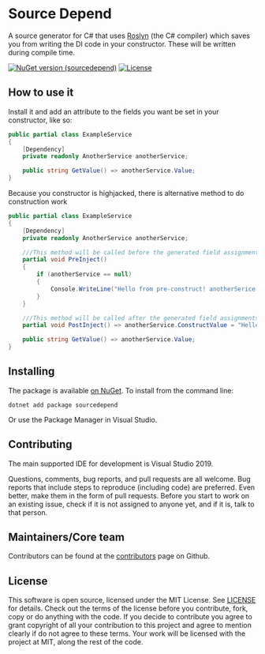 # Source Depend

A source generator for C# that uses [Roslyn](https://github.com/dotnet/roslyn) (the C# compiler) which saves you from writing the DI code in your constructor.
These will be written during compile time.

[![NuGet version (sourcedepend)](https://img.shields.io/nuget/v/sourcedepend?color=blue)](https://www.nuget.org/packages/sourcedepend/)
[![License](https://img.shields.io/github/license/crwsolutions/sourcedepend.svg)](https://github.com/crwsolutions/sourcedepend/blob/master/LICENSE.txt)

## How to use it

Install it and add an attribute to the fields you want be set in your constructor, like so:

```csharp
public partial class ExampleService
{
    [Dependency]
    private readonly AnotherService anotherService;

    public string GetValue() => anotherService.Value;
}
```

Because you constructor is highjacked, there is alternative method to do construction work

```csharp
public partial class ExampleService
{
    [Dependency]
    private readonly AnotherService anotherService;

    ///This method will be called before the generated field assignments
    partial void PreInject()
    {
        if (anotherService == null)
        {
            Console.WriteLine("Hello from pre-construct! anotherSerice == null");
        }
    }

    ///This method will be called after the generated field assignments
    partial void PostInject() => anotherService.ConstructValue = "Hello from post-construct!";

    public string GetValue() => anotherService.Value;
}
```


## Installing

The package is available [on NuGet](https://www.nuget.org/packages/sourcedepend).
To install from the command line:

```shell
dotnet add package sourcedepend
```

Or use the Package Manager in Visual Studio.

## Contributing

The main supported IDE for development is Visual Studio 2019.

Questions, comments, bug reports, and pull requests are all welcome.
Bug reports that include steps to reproduce (including code) are
preferred. Even better, make them in the form of pull requests.
Before you start to work on an existing issue, check if it is not assigned
to anyone yet, and if it is, talk to that person.

## Maintainers/Core team

Contributors can be found at the [contributors](https://github.com/crwsolutions/sourcedepend/graphs/contributors) page on Github.

## License

This software is open source, licensed under the MIT License.
See [LICENSE](https://github.com/crwsolutions/sourcedepend/blob/master/LICENSE) for details.
Check out the terms of the license before you contribute, fork, copy or do anything
with the code. If you decide to contribute you agree to grant copyright of all your contribution to this project and agree to
mention clearly if do not agree to these terms. Your work will be licensed with the project at MIT, along the rest of the code.
